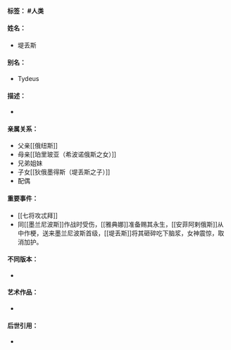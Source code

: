 #### 标签： #人类
#### 姓名：
- 堤丢斯
#### 别名：
- Tydeus
#### 描述：
- 
#### 亲属关系：
- 父亲[[俄纽斯]]
- 母亲[[珀里玻亚（希波诺俄斯之女）]]
- 兄弟姐妹
- 子女[[狄俄墨得斯（堤丢斯之子）]]
- 配偶
#### 重要事件：
- [[七将攻忒拜]]
- 同[[墨兰尼波斯]]作战时受伤，[[雅典娜]]准备赐其永生，[[安菲阿剌俄斯]]从中作梗，送来墨兰尼波斯首级，[[堤丢斯]]将其砸碎吃下脑浆，女神震惊，取消加护。
#### 不同版本：
- 
#### 艺术作品：
- 
#### 后世引用：
- 